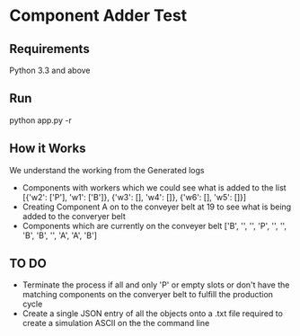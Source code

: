 # Component Adder Test

## Requirements
Python 3.3 and above

## Run
python app.py -r

## How it Works 
We understand the working from the Generated logs
- Components with workers which we could see what is added to the list
   [{'w2': ['P'], 'w1': ['B']}, {'w3': [], 'w4': []}, {'w6': [], 'w5': []}]
- Creating Component A on to the conveyer belt at 19 to see what is being 
  added to the converyer belt
- Components which are currently on the conveyer belt ['B', '', '', 'P', '', '', 'B', 'B', '', 'A', 'A', 'B'] 


## TO DO
- Terminate the process if all and only 'P' or empty slots or don't have
  the matching components on the converyer belt to 
  fulfill the production cycle
- Create a single JSON entry of all the objects onto a .txt file 
  required to create a simulation ASCII on the the command line
